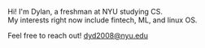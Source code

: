 Hi! I'm Dylan, a freshman at NYU studying CS. <br/> My interests right now include fintech, ML, and linux OS. 

Feel free to reach out!
dyd2008@nyu.edu

